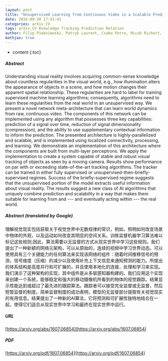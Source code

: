 ```yaml
---
layout: post
title: "Unsupervised Learning from Continuous Video in a Scalable Predictive Recurrent Network"
date: 2016-09-30 17:41:41
categories: arXiv_CV
tags: arXiv_CV Knowledge Tracking Prediction Relation
author: Filip Piekniewski, Patryk Laurent, Csaba Petre, Micah Richert, Dimitry Fisher, Todd Hylton
mathjax: true
---
```


* content
{:toc}

##### Abstract
Understanding visual reality involves acquiring common-sense knowledge about countless regularities in the visual world, e.g., how illumination alters the appearance of objects in a scene, and how motion changes their apparent spatial relationship. These regularities are hard to label for training supervised machine learning algorithms; consequently, algorithms need to learn these regularities from the real world in an unsupervised way. We present a novel network meta-architecture that can learn world dynamics from raw, continuous video. The components of this network can be implemented using any algorithm that possesses three key capabilities: prediction of a signal over time, reduction of signal dimensionality (compression), and the ability to use supplementary contextual information to inform the prediction. The presented architecture is highly-parallelized and scalable, and is implemented using localized connectivity, processing, and learning. We demonstrate an implementation of this architecture where the components are built from multi-layer perceptrons. We apply the implementation to create a system capable of stable and robust visual tracking of objects as seen by a moving camera. Results show performance on par with or exceeding state-of-the-art tracking algorithms. The tracker can be trained in either fully supervised or unsupervised-then-briefly-supervised regimes. Success of the briefly-supervised regime suggests that the unsupervised portion of the model extracts useful information about visual reality. The results suggest a new class of AI algorithms that uniquely combine prediction and scalability in a way that makes them suitable for learning from and --- and eventually acting within --- the real world.

##### Abstract (translated by Google)
理解视觉现实包括获取关于视觉世界中无数规律的常识，例如，照明如何改变场景中物体的外观，以及运动如何改变其明显的空间关系。训练监督机器学习算法难以标记这些规则;因此，算法需要以无监督的方式从现实世界中学习这些规则。我们提出了一种新颖的网络元架构，可以从原始的，连续的视频中学习世界动态。可以使用具有三个关键能力的任何算法来实现该网络的组件：随着时间推移信号的预测，信号维度（压缩）的减少以及使用补充上下文信息来通知预测的能力。所提出的体系结构是高度并行和可扩展的，并且使用本地化的连接，处理和学习来实现。我们演示了这种架构的实现，其中组件是从多层感知器构建的。我们应用这个实现来创建一个系统，能够稳定和强大的移动摄像机所看到的物体的视觉跟踪。结果显示性能达到或超过了最先进的跟踪算法。跟踪者可以接受完全监督或无监督，然后短暂监督的制度。简单监督制度的成功表明，模型的无监督部分提取有关视觉现实的有用信息。结果提出了一种新的AI算法，它将预测和可扩展性独特地结合在一起，使得它们适合从现实世界中学习和最终在现实世界中运行。

##### URL
[https://arxiv.org/abs/1607.06854](https://arxiv.org/abs/1607.06854)

##### PDF
[https://arxiv.org/pdf/1607.06854](https://arxiv.org/pdf/1607.06854)

